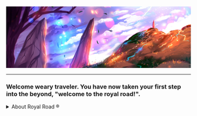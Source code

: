 ![Royal Road](img/rrlogo.jpg)

---

### Welcome weary traveler. You have now taken your first step into the beyond, "welcome to the royal road!".

<details>

 <summary> About Royal Road ® </summary>

 > Royal Road® is the home of web novels and fan fiction! In our amazing community, you can find various talented individuals who write as a hobby or even professionally, artists who create art for them, and many, many readers who provide valuable feedback and encouragement.
 
</details>